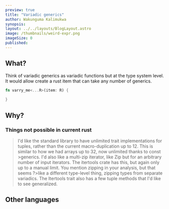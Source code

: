 ```yaml
---
preview: true
title: "Variadic generics"
author: Wakunguma Kalimukwa
synopsis: 
layout: ../../layouts/BlogLayout.astro
image: /thumbnails/weird-expr.png
imageSize: 0
published:
---
```


## What?
Think of variadic generics as variadic functions but at the type system level. It would allow create a rust item that can take any number of generics.

```rust
fn varry_me<...R>(item: R) {
  
}
```

## Why?

### Things not possible in current rust

>I'd like the standard library to have unlimited trait implementations for tuples, rather than the current macro-duplication up to 12. This is similar to how we had arrays up to 32, now unlimited thanks to const >generics.
>I'd also like a multi-zip iterator, like Zip but for an arbitrary number of input iterators. The itertools crate has this, but again only up to a manual limit. You mention zipping in your analysis, but that seems ?>like a different type-level thing, zipping types from separate variadics.
>The Itertools trait also has a few tuple methods that I'd like to see generalized.
>

## Other languages

